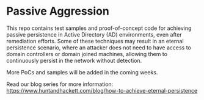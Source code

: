
# Passive Aggression
This repo contains test samples and proof-of-concept code for achieving passive persistence in Active Directory (AD) environments, even after remediation efforts. Some of these techniques may result in an eternal persistence scenario, where an attacker does not need to have access to domain controllers or domain joined machines, allowing them to continuously persist in the network without detection. 

More PoCs and samples will be added in the coming weeks.

Read our blog series for more information: https://www.huntandhackett.com/blog/how-to-achieve-eternal-persistence

